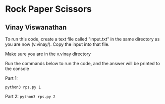 # Rock Paper Scissors

## Vinay Viswanathan

To run this code, create a text file called "input.txt" in the same directory as you are now (v.vinay/). Copy the input into that file.

Make sure you are in the v.vinay directory

Run the commands below to run the code, and the answer will be printed to the console

Part 1:

`python3 rps.py 1`

Part 2:
`python3 rps.py 2`
